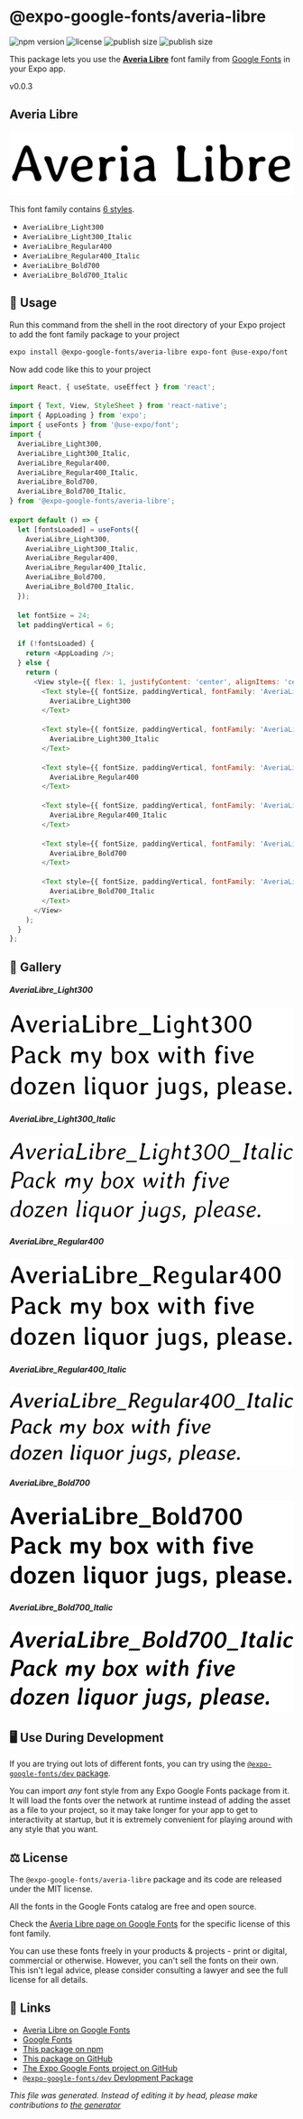 # @expo-google-fonts/averia-libre

![npm version](https://flat.badgen.net/npm/v/@expo-google-fonts/averia-libre)
![license](https://flat.badgen.net/github/license/expo/google-fonts)
![publish size](https://flat.badgen.net/packagephobia/install/@expo-google-fonts/averia-libre)
![publish size](https://flat.badgen.net/packagephobia/publish/@expo-google-fonts/averia-libre)

This package lets you use the [**Averia Libre**](https://fonts.google.com/specimen/Averia+Libre) font family from [Google Fonts](https://fonts.google.com/) in your Expo app.

v0.0.3

## Averia Libre

![Averia Libre](./font-family.png)

This font family contains [6 styles](#gallery).

- `AveriaLibre_Light300`
- `AveriaLibre_Light300_Italic`
- `AveriaLibre_Regular400`
- `AveriaLibre_Regular400_Italic`
- `AveriaLibre_Bold700`
- `AveriaLibre_Bold700_Italic`

## 🔡 Usage

Run this command from the shell in the root directory of your Expo project to add the font family package to your project
```sh
expo install @expo-google-fonts/averia-libre expo-font @use-expo/font
```

Now add code like this to your project
```js
import React, { useState, useEffect } from 'react';

import { Text, View, StyleSheet } from 'react-native';
import { AppLoading } from 'expo';
import { useFonts } from '@use-expo/font';
import {
  AveriaLibre_Light300,
  AveriaLibre_Light300_Italic,
  AveriaLibre_Regular400,
  AveriaLibre_Regular400_Italic,
  AveriaLibre_Bold700,
  AveriaLibre_Bold700_Italic,
} from '@expo-google-fonts/averia-libre';

export default () => {
  let [fontsLoaded] = useFonts({
    AveriaLibre_Light300,
    AveriaLibre_Light300_Italic,
    AveriaLibre_Regular400,
    AveriaLibre_Regular400_Italic,
    AveriaLibre_Bold700,
    AveriaLibre_Bold700_Italic,
  });

  let fontSize = 24;
  let paddingVertical = 6;

  if (!fontsLoaded) {
    return <AppLoading />;
  } else {
    return (
      <View style={{ flex: 1, justifyContent: 'center', alignItems: 'center' }}>
        <Text style={{ fontSize, paddingVertical, fontFamily: 'AveriaLibre_Light300' }}>
          AveriaLibre_Light300
        </Text>

        <Text style={{ fontSize, paddingVertical, fontFamily: 'AveriaLibre_Light300_Italic' }}>
          AveriaLibre_Light300_Italic
        </Text>

        <Text style={{ fontSize, paddingVertical, fontFamily: 'AveriaLibre_Regular400' }}>
          AveriaLibre_Regular400
        </Text>

        <Text style={{ fontSize, paddingVertical, fontFamily: 'AveriaLibre_Regular400_Italic' }}>
          AveriaLibre_Regular400_Italic
        </Text>

        <Text style={{ fontSize, paddingVertical, fontFamily: 'AveriaLibre_Bold700' }}>
          AveriaLibre_Bold700
        </Text>

        <Text style={{ fontSize, paddingVertical, fontFamily: 'AveriaLibre_Bold700_Italic' }}>
          AveriaLibre_Bold700_Italic
        </Text>
      </View>
    );
  }
};

```

## 📖 Gallery

##### AveriaLibre_Light300
![AveriaLibre_Light300](./446105043cce1cc90406cda4c387ef2100b294d9d63b3946d4a395d3f2a9ce07.ttf.png)

##### AveriaLibre_Light300_Italic
![AveriaLibre_Light300_Italic](./c8a24e13d7d611dd8a4e15743ac34b163b1e96d1c9a9e82746f0bd9d3a878613.ttf.png)

##### AveriaLibre_Regular400
![AveriaLibre_Regular400](./2b819eb7a1c11f4de65f3bfe1a8f658ea56fc62b2b7a24b2cf8688e9ced04c96.ttf.png)

##### AveriaLibre_Regular400_Italic
![AveriaLibre_Regular400_Italic](./793d505e83fbdbef6ceeabd6897693fb515a4890b822623deb545b53e7ec68dd.ttf.png)

##### AveriaLibre_Bold700
![AveriaLibre_Bold700](./6b157a260e6fd6b7cdd2d54fc4f46e1a72fbb33034b74a6929cbc4d0a7d83e3d.ttf.png)

##### AveriaLibre_Bold700_Italic
![AveriaLibre_Bold700_Italic](./08c2c28ffffd04d884122fa538e0c615e52983959363269b543084794a60955f.ttf.png)


## 🖥️ Use During Development

If you are trying out lots of different fonts, you can try using the [`@expo-google-fonts/dev` package](https://github.com/expo/google-fonts/tree/master/font-packages/dev#readme).

You can import *any* font style from any Expo Google Fonts package from it. It will load the fonts
over the network at runtime instead of adding the asset as a file to your project, so it may take longer
for your app to get to interactivity at startup, but it is extremely convenient
for playing around with any style that you want.

## ⚖️ License

The `@expo-google-fonts/averia-libre` package and its code are released under the MIT license.

All the fonts in the Google Fonts catalog are free and open source.

Check the [Averia Libre page on Google Fonts](https://fonts.google.com/specimen/Averia+Libre) for the specific license of this font family.

You can use these fonts freely in your products & projects - print or digital, commercial or otherwise. However, you can't sell the fonts on their own. This isn't legal advice, please consider consulting a lawyer and see the full license for all details.

## 🔗 Links

- [Averia Libre on Google Fonts](https://fonts.google.com/specimen/Averia+Libre)
- [Google Fonts](https://fonts.google.com/)
- [This package on npm](https://www.npmjs.com/package/@expo-google-fonts/averia-libre)
- [This package on GitHub](https://github.com/expo/google-fonts/tree/master/font-packages/averia-libre)
- [The Expo Google Fonts project on GitHub](https://github.com/expo/google-fonts)
- [`@expo-google-fonts/dev` Devlopment Package](https://github.com/expo/google-fonts/tree/master/font-packages/dev)


*This file was generated. Instead of editing it by head, please make contributions to [the generator](https://github.com/expo/google-fonts/tree/master/packages/generator)*
